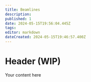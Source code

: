 ```yaml
---
title: Beamlines
description: 
published: 1
date: 2024-05-15T19:56:04.445Z
tags: 
editor: markdown
dateCreated: 2024-05-15T19:46:57.400Z
---
```


# Header (WIP)
Your content here